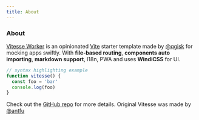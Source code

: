 ```yaml
---
title: About
---
```


<div class="text-center">
  <!-- You can use Vue components inside markdown -->
  <carbon-dicom-overlay class="text-4xl -mb-6 m-auto" />
  <h3>About</h3>
</div>

[Vitesse Worker](https://github.com/qgisk/vitesse-worker) is an opinionated [Vite](https://github.com/vitejs/vite) starter template made by [@qgisk](https://github.com/qgisk) for mocking apps swiftly. With **file-based routing**, **components auto importing**, **markdown support**, I18n, PWA and uses **WindiCSS** for UI.

```js
// syntax highlighting example
function vitesse() {
  const foo = 'bar'
  console.log(foo)
}
```

Check out the [GitHub repo](https://github.com/qgisk/vitesse-worker) for more details.
Original Vitesse was made by [@antfu](https://github.com/antfu)
